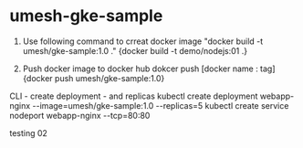 # umesh-gke-sample


1. Use following command to crreat docker image "docker build -t umesh/gke-sample:1.0 ."  {docker build -t demo/nodejs:01 .}

2. Push docker image to docker hub dokcer push [docker name : tag] {docker push umesh/gke-sample:1.0}

CLI - 
create deployment - and replicas
kubectl create deployment webapp-nginx --image=umesh/gke-sample:1.0 --replicas=5
kubectl create service nodeport webapp-nginx --tcp=80:80



testing 02
